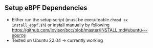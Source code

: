 ## Setup eBPF Dependencies
- Either run the setup script (must be executeable `chmod +x install_ebpf.sh`) or install manually by following https://github.com/iovisor/bcc/blob/master/INSTALL.md#ubuntu---source
- Tested on Ubuntu 22.04 -> currently working
